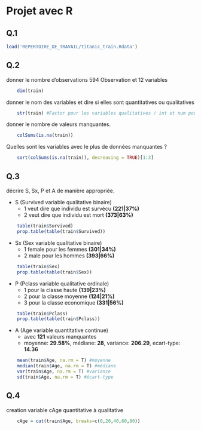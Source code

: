 Projet avec R
=============

Q.1
---
```R
load('REPERTOIRE_DE_TRAVAIL/titanic_train.Rdata')
```

Q.2
---
donner le nombre d’observations 594 Observation et 12 variables
```R
    dim(train)
```

donner le nom des variables et dire si elles sont quantitatives ou qualitatives
```R
    str(train) #Factor pour les variables qualitatives / int et num pour les variables quantitatives
```

donner le nombre de valeurs manquantes.
```R
    colSums(is.na(train))
```

Quelles sont les variables avec le plus de données manquantes ?
```R
    sort(colSums(is.na(train)), decreasing = TRUE)[1:3]
```

Q.3 
---
décrire S, Sx, P et A de manière appropriée.

* S (Survived variable qualitative binaire)
  * 1 veut dire que individu est survécu **(221|37%)**
  * 2 veut dire que individu est mort **(373|63%)**
```R
    table(train$Survived)
    prop.table(table(train$Survived))
```

* Sx (Sex variable qualitative binaire)
  * 1 female pour les femmes **(301|34%)**
  * 2 male pour les hommes **(393|66%)**
```R
    table(train$Sex)
    prop.table(table(train$Sex))
```

* P (Pclass variable qualitative ordinale)
  * 1 pour la classe haute **(139|23%)**
  * 2 pour la classe moyenne **(124|21%)**
  * 3 pour la classe economique **(331|56%)**
```R
    table(train$Pclass)
    prop.table(table(train$Pclass))
```
    
* A (Age variable quantitative continue)
  * avec **121** valeurs manquantes
  * moyenne: **29.58%**, médiane: **28**, variance: **206.29**, ecart-type: **14.36**
```R
    mean(train$Age, na.rm = T) #moyenne
    median(train$Age, na.rm = T) #médiane
    var(train$Age, na.rm = T) #variance
    sd(train$Age, na.rm = T) #écart-type
```

Q.4 
---
creation variable cAge quantitative à qualitative
```R
    cAge = cut(train$Age, breaks=c(0,20,40,60,80))
```